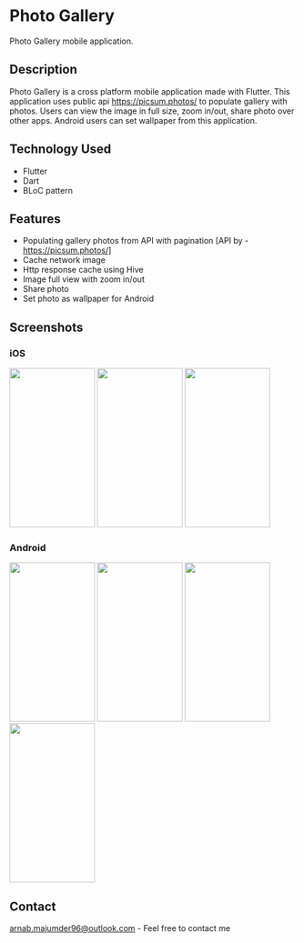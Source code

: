 # Photo Gallery
Photo Gallery mobile application.

## Description
Photo Gallery is a cross platform mobile application made with Flutter. This application uses public api https://picsum.photos/ to populate gallery with photos. Users can view the image in full size, zoom in/out, share photo over other apps. Android users can set wallpaper from this application.

## Technology Used
- Flutter
- Dart
- BLoC pattern

## Features
- Populating gallery photos from API with pagination [API by - https://picsum.photos/]
- Cache network image
- Http response cache using Hive
- Image full view with zoom in/out
- Share photo
- Set photo as wallpaper for Android

## Screenshots
### iOS
<img src="https://user-images.githubusercontent.com/118476051/202962738-d5effab0-bfaf-44f1-aebf-019eb801e915.png" width="150" height="280">    <img src="https://user-images.githubusercontent.com/118476051/202962754-aef85511-21ee-40a9-8fb0-d1de3d070879.png" width="150" height="280">    <img src="https://user-images.githubusercontent.com/118476051/202962734-0b35a872-14cb-4ea4-afcd-f4a89996e22f.jpeg" width="150" height="280">
### Android
<img src="https://user-images.githubusercontent.com/118476051/202962750-ac5e276b-0334-4947-af58-8abfdf66c039.jpg" width="150" height="280">    <img src="https://user-images.githubusercontent.com/118476051/202962775-24c5140c-9266-4f88-9c59-25fcc1b4474e.jpg" width="150" height="280">    <img src="https://user-images.githubusercontent.com/118476051/202962785-94b7e5f3-f1d0-4a4e-980d-291c387d34fb.jpg" width="150" height="280">    <img src="https://user-images.githubusercontent.com/118476051/202962789-e49c570c-d274-48ee-9f6a-9dd76ec38242.jpg" width="150" height="280">

## Contact
arnab.majumder96@outlook.com - Feel free to contact me
